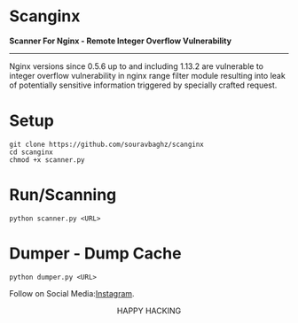 # Scanginx
**Scanner For Nginx - Remote Integer Overflow Vulnerability**

---

Nginx versions since 0.5.6 up to and including 1.13.2 are vulnerable to integer overflow vulnerability in nginx range filter module resulting into leak of potentially sensitive information triggered by specially crafted request.

# Setup
    git clone https://github.com/souravbaghz/scanginx
    cd scanginx
    chmod +x scanner.py
 
 # Run/Scanning
    python scanner.py <URL>
 # Dumper - Dump Cache
    python dumper.py <URL>
  
 Follow on Social Media:[Instagram](https://www.x.com/souravbaghz).
    
 <p align="center">
 HAPPY HACKING
</p>
 

